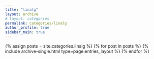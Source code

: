 ```yaml
---
title: "linalg"
layout: archive
# layout: categories
permalink: categories/linalg
author_profile: true
sidebar_main: true
---
```



{% assign posts = site.categories.linalg %}
{% for post in posts %} {% include archive-single.html type=page.entries_layout %} {% endfor %}
